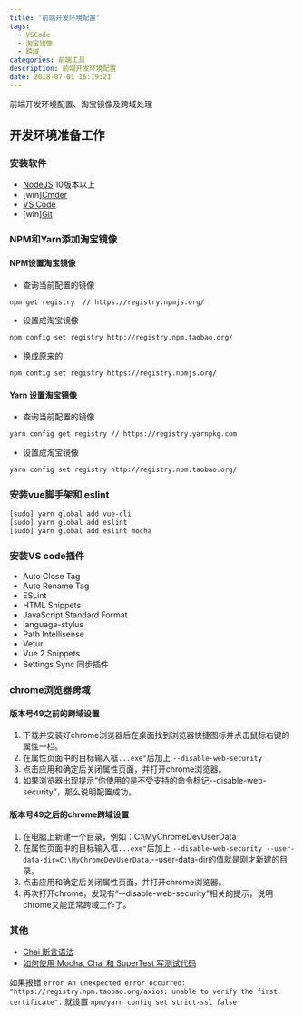 ```yaml
---
title: '前端开发环境配置'
tags: 
  - VSCode
  - 淘宝镜像
  - 跨域
categories: 前端工具
description: 前端开发环境配置
date: 2018-07-01 16:19:21
---
```


前端开发环境配置、淘宝镜像及跨域处理

<!-- more -->
<!-- markdownlint-disable MD041 MD002-->

## 开发环境准备工作

### 安装软件

- [NodeJS](https://nodejs.org/en/) 10版本以上
- [win][Cmder](http://cmder.net)
- [VS Code](https://code.visualstudio.com)
- [win][Git](https://github.com/waylau/git-for-win)

### NPM和Yarn添加淘宝镜像

#### NPM设置淘宝镜像

- 查询当前配置的镜像

```bash
npm get registry  // https://registry.npmjs.org/
```

- 设置成淘宝镜像

```bash
npm config set registry http://registry.npm.taobao.org/
```

- 换成原来的

```bash
npm config set registry https://registry.npmjs.org/
```

#### Yarn 设置淘宝镜像

- 查询当前配置的镜像

```bash
yarn config get registry // https://registry.yarnpkg.com
```

- 设置成淘宝镜像

```bash
yarn config set registry http://registry.npm.taobao.org/
```

### 安装vue脚手架和 eslint

```bash
[sudo] yarn global add vue-cli
[sudo] yarn global add eslint
[sudo] yarn global add eslint mocha
```

### 安装VS code插件

- Auto Close Tag
- Auto Rename Tag
- ESLint
- HTML Snippets
- JavaScript Standard Format
- language-stylus
- Path Intellisense
- Vetur
- Vue 2 Snippets
- Settings Sync 同步插件

### chrome浏览器跨域

#### 版本号49之前的跨域设置

1. 下载并安装好chrome浏览器后在桌面找到浏览器快捷图标并点击鼠标右键的属性一栏。
2. 在属性页面中的目标输入框`...exe"`后加上 `--disable-web-security`
3. 点击应用和确定后关闭属性页面，并打开chrome浏览器。
4. 如果浏览器出现提示“你使用的是不受支持的命令标记--disable-web-security”，那么说明配置成功。

#### 版本号49之后的chrome跨域设置

1. 在电脑上新建一个目录，例如：C:\MyChromeDevUserData
2. 在属性页面中的目标输入框`...exe"`后加上 `--disable-web-security --user-data-dir=C:\MyChromeDevUserData`,--user-data-dir的值就是刚才新建的目录。
3. 点击应用和确定后关闭属性页面，并打开chrome浏览器。
4. 再次打开chrome，发现有“--disable-web-security”相关的提示，说明chrome又能正常跨域工作了。

### 其他

- [Chai 断言语法](https://www.jianshu.com/p/f200a75a15d2)
- [如何使用 Mocha, Chai 和 SuperTest 写测试代码](https://log.zvz.im/2016/06/07/Make-your-Nodejs-API-robust/)

如果报错 `error An unexpected error occurred: "https://registry.npm.taobao.org/axios: unable to verify the first certificate".`
就设置 `npm/yarn config set strict-ssl false`